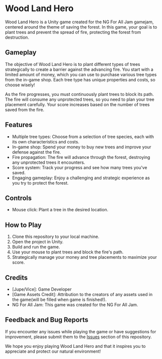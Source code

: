 # Wood Land Hero

Wood Land Hero is a Unity game created for the NG For All Jam gamejam, centered around the theme of saving the forest. In this game, your goal is to plant trees and prevent the spread of fire, protecting the forest from destruction. 

## Gameplay

The objective of Wood Land Hero is to plant different types of trees strategically to create a barrier against the advancing fire. You start with a limited amount of money, which you can use to purchase various tree types from the in-game shop. Each tree type has unique properties and costs, so choose wisely!

As the fire progresses, you must continuously plant trees to block its path. The fire will consume any unprotected trees, so you need to plan your tree placement carefully. Your score increases based on the number of trees saved from the fire.

## Features

- Multiple tree types: Choose from a selection of tree species, each with its own characteristics and costs.
- In-game shop: Spend your money to buy new trees and improve your defense against the fire.
- Fire propagation: The fire will advance through the forest, destroying any unprotected trees it encounters.
- Score system: Track your progress and see how many trees you've saved.
- Engaging gameplay: Enjoy a challenging and strategic experience as you try to protect the forest.

## Controls

- Mouse click: Plant a tree in the desired location.

## How to Play

1. Clone this repository to your local machine.
2. Open the project in Unity.
3. Build and run the game.
4. Use your mouse to plant trees and block the fire's path.
5. Strategically manage your money and tree placements to maximize your score.

## Credits

- [Jupe/Vice]: Game Developer
- [Game Assets Credit]: Attribution to the creators of any assets used in the game(will be filled when game is finished!).
- NG For All Jam: This game was created for the NG For All Jam.

## Feedback and Bug Reports

If you encounter any issues while playing the game or have suggestions for improvement, please submit them to the [Issues](https://github.com/xVice/WoodlandHero/issues) section of this repository.

We hope you enjoy playing Wood Land Hero and that it inspires you to appreciate and protect our natural environment!
